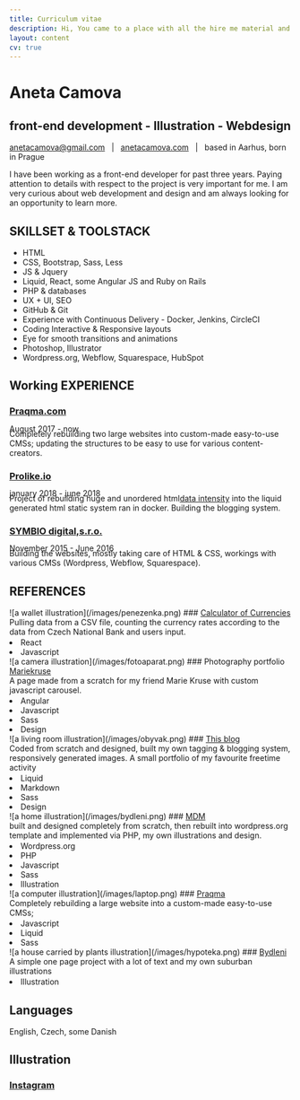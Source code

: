 ```yaml
---
title: Curriculum vitae
description: Hi, You came to a place with all the hire me material and documentation
layout: content
cv: true
---
```


# Aneta Camova
## <a style="pointer-events:none;">front-end development - Illustration - Webdesign</a>
<a href="mailto:anetacamova@gmail.com">anetacamova@gmail.com</a> &nbsp; | &nbsp; <a href="http://www.anetacamova.com">anetacamova.com</a> &nbsp; | &nbsp; based in Aarhus, born in Prague

I have been working as a front-end developer for past three years.
Paying attention to details with respect to the project is very important for me.
I am very curious about web development and design and am always looking for an opportunity to learn more.

## SKILLSET & TOOLSTACK
+ HTML
+ CSS, Bootstrap, Sass, Less
+ JS & Jquery
+ Liquid, React, some Angular JS and Ruby on Rails
+ PHP & databases
+ UX + UI, SEO
+ GitHub & Git
+ Experience with Continuous Delivery - Docker, Jenkins, CircleCI
+ Coding Interactive & Responsive layouts
+ Eye for smooth transitions and animations
+ Photoshop, Illustrator
+ Wordpress.org, Webflow, Squarespace, HubSpot

## Working EXPERIENCE
### <a href="https://www.praqma.com" target="_blank">Praqma.com</a>
<p style="margin-top:-4px; margin-bottom: -8px; font-weight: 400;">August 2017 - now</p>
Completely rebuilding two large websites into custom-made easy-to-use CMSs; updating the structures to be easy to use for various content-creators.

### <a href="https://www.prolike.io" target="_blank">Prolike.io</a>
<p style="margin-top:-4px; margin-bottom: -8px; font-weight: 400;">january 2018 - june 2018</p>
Project of rebuilding huge and unordered html<a href="https://dataintensity.com/">data intensity</a> into the liquid generated html static system ran in docker. Building the blogging system.

### <a href="https://www.symbio.agency" target="_blank">SYMBIO digital,s.r.o.</a>
<p style="margin-top:-4px; margin-bottom: -8px; font-weight: 400;">November 2015 - June 2016</p>
Building the websites, mostly taking care of HTML & CSS, workings with various CMSs (Wordpress, Webflow, Squarespace).


## REFERENCES

<div class="box" markdown="1">
![a wallet illustration](/images/penezenka.png)
### <a href="/kurzovnilistky" target="_blank">Calculator of Currencies</a>
<p style="margin: 0; margin-bottom: 2px;">
Pulling data from a CSV file, counting the currency rates according to the data from Czech National Bank and users input.</p>
<div class="tags"><li>React</li><li>Javascript</li></div>
</div>

<div class="box" markdown="1">
![a camera illustration](/images/fotoaparat.png)
### Photography portfolio<br><a href="http://www.anetacamo.com/mk" target="_blank">Mariekruse</a>
<p style="margin: 0; margin-bottom: 2px;">A page made from a scratch for my friend Marie Kruse with custom javascript carousel.</p>
<div class="tags"><li>Angular</li><li>Javascript</li><li>Sass</li><li>Design</li></div>
</div>

<div class="box" markdown="1">
![a living room illustration](/images/obyvak.png)
### <a href="/" target="_blank">This blog</a>
<p style="margin: 0; margin-bottom: 2px;">Coded from scratch and designed, built my own tagging & blogging system, responsively generated images. A small portfolio of my favourite freetime activity</p>
<div class="tags"><li>Liquid</li><li>Markdown</li><li>Sass</li><li>Design</li></div>
</div>  

<div class="box" markdown="1">
![a home illustration](/images/bydleni.png)
### <a href="http://www.anetacamo.com/wordpress" target="_blank">MDM</a>
<p style="margin: 0; margin-bottom: 2px;">
built and designed completely from scratch, then rebuilt into wordpress.org template and implemented via PHP, my own illustrations and design.</p>
<div class="tags"><li>Wordpress.org</li><li>PHP</li><li>Javascript</li><li>Sass</li><li>Illustration</li></div>
</div>  

<div class="box" markdown="1">
![a computer illustration](/images/laptop.png)
### <a href="http://www.praqma.com/" target="_blank">Praqma</a>
<p style="margin: 0; margin-bottom: 2px;">
Completely rebuilding a large website into a custom-made easy-to-use CMSs;</p>
<div class="tags"><li>Javascript</li><li>Liquid</li><li>Sass</li></div>
</div>

<div class="box" markdown="1">
![a house carried by plants illustration](/images/hypoteka.png)
### <a href="http://dostupnebydleni.soc.cas.cz/" target="_blank">Bydleni</a>
<p style="margin-top: 0; margin-bottom: 2px;">
A simple one page project with a lot of text and my own suburban illustrations</p>
<div class="tags"><li>Illustration</li></div>
</div>

## Languages
English, Czech, some Danish

## Illustration
### <a href="https://www.instagram.com/aneccca" target="_blank">Instagram</a>
<br><br>
